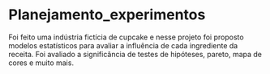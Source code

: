 # Planejamento_experimentos
Foi feito uma indústria fictícia de cupcake e nesse projeto foi proposto modelos estatísticos para avaliar a influência de cada ingrediente da receita. Foi avaliado a significância de testes de hipóteses, pareto, mapa de cores e muito mais.
